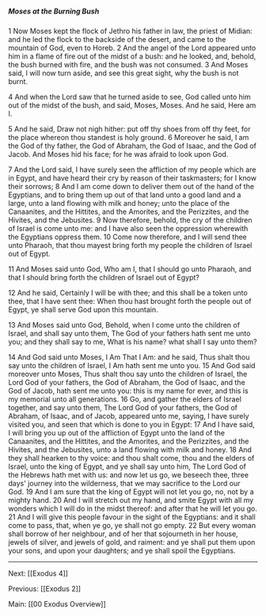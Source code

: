 ##### Moses at the Burning Bush

1 Now Moses kept the flock of Jethro his father in law, the priest of Midian: and he led the flock to the backside of the desert, and came to the mountain of God, even to Horeb. 2 And the angel of the Lord appeared unto him in a flame of fire out of the midst of a bush: and he looked, and, behold, the bush burned with fire, and the bush was not consumed. 3 And Moses said, I will now turn aside, and see this great sight, why the bush is not burnt.

4 And when the Lord saw that he turned aside to see, God called unto him out of the midst of the bush, and said, Moses, Moses. And he said, Here am I.

5 And he said, Draw not nigh hither: put off thy shoes from off thy feet, for the place whereon thou standest is holy ground. 6 Moreover he said, I am the God of thy father, the God of Abraham, the God of Isaac, and the God of Jacob. And Moses hid his face; for he was afraid to look upon God.

7 And the Lord said, I have surely seen the affliction of my people which are in Egypt, and have heard their cry by reason of their taskmasters; for I know their sorrows; 8 And I am come down to deliver them out of the hand of the Egyptians, and to bring them up out of that land unto a good land and a large, unto a land flowing with milk and honey; unto the place of the Canaanites, and the Hittites, and the Amorites, and the Perizzites, and the Hivites, and the Jebusites. 9 Now therefore, behold, the cry of the children of Israel is come unto me: and I have also seen the oppression wherewith the Egyptians oppress them. 10 Come now therefore, and I will send thee unto Pharaoh, that thou mayest bring forth my people the children of Israel out of Egypt.

11 And Moses said unto God, Who am I, that I should go unto Pharaoh, and that I should bring forth the children of Israel out of Egypt?

12 And he said, Certainly I will be with thee; and this shall be a token unto thee, that I have sent thee: When thou hast brought forth the people out of Egypt, ye shall serve God upon this mountain.

13 And Moses said unto God, Behold, when I come unto the children of Israel, and shall say unto them, The God of your fathers hath sent me unto you; and they shall say to me, What is his name? what shall I say unto them?

14 And God said unto Moses, I Am That I Am: and he said, Thus shalt thou say unto the children of Israel, I Am hath sent me unto you. 15 And God said moreover unto Moses, Thus shalt thou say unto the children of Israel, the Lord God of your fathers, the God of Abraham, the God of Isaac, and the God of Jacob, hath sent me unto you: this is my name for ever, and this is my memorial unto all generations. 16 Go, and gather the elders of Israel together, and say unto them, The Lord God of your fathers, the God of Abraham, of Isaac, and of Jacob, appeared unto me, saying, I have surely visited you, and seen that which is done to you in Egypt: 17 And I have said, I will bring you up out of the affliction of Egypt unto the land of the Canaanites, and the Hittites, and the Amorites, and the Perizzites, and the Hivites, and the Jebusites, unto a land flowing with milk and honey. 18 And they shall hearken to thy voice: and thou shalt come, thou and the elders of Israel, unto the king of Egypt, and ye shall say unto him, The Lord God of the Hebrews hath met with us: and now let us go, we beseech thee, three days' journey into the wilderness, that we may sacrifice to the Lord our God. 19 And I am sure that the king of Egypt will not let you go, no, not by a mighty hand. 20 And I will stretch out my hand, and smite Egypt with all my wonders which I will do in the midst thereof: and after that he will let you go. 21 And I will give this people favour in the sight of the Egyptians: and it shall come to pass, that, when ye go, ye shall not go empty. 22 But every woman shall borrow of her neighbour, and of her that sojourneth in her house, jewels of silver, and jewels of gold, and raiment: and ye shall put them upon your sons, and upon your daughters; and ye shall spoil the Egyptians.

---
Next: [[Exodus 4]]

Previous: [[Exodus 2]]

Main: [[00 Exodus Overview]]